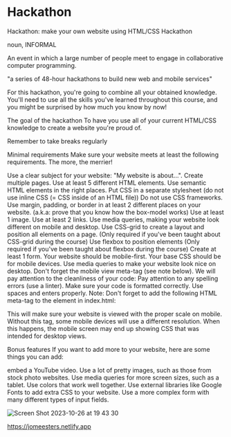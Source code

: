 # Hackathon

Hackathon: make your own website using HTML/CSS
Hackathon

noun, INFORMAL

An event in which a large number of people meet to engage in collaborative computer programming.

"a series of 48-hour hackathons to build new web and mobile services"

For this hackathon, you're going to combine all your obtained knowledge. You'll need to use all the skills you've learned throughout this course, and you might be surprised by how much you know by now!

The goal of the hackathon
To have you use all of your current HTML/CSS knowledge to create a website you're proud of.

Remember to take breaks regularly

Minimal requirements
Make sure your website meets at least the following requirements. The more, the merrier!

Use a clear subject for your website: "My website is about...".
Create multiple pages.
Use at least 5 different HTML elements.
Use semantic HTML elements in the right places.
Put CSS in a separate stylesheet (do not use inline CSS (= CSS inside of an HTML file))
Do not use CSS frameworks.
Use margin, padding, or border in at least 2 different places on your website. (a.k.a: prove that you know how the box-model works)
Use at least 1 image.
Use at least 2 links.
Use media queries, making your website look different on mobile and desktop.
Use CSS-grid to create a layout and position all elements on a page.
(Only required if you've been taught about CSS-grid during the course)
Use flexbox to position elements
(Only required if you've been taught about flexbox during the course)
Create at least 1 form.
Your website should be mobile-first. Your base CSS should be for mobile devices. Use media queries to make your website look nice on desktop. Don't forget the mobile view meta-tag (see note below).
We will pay attention to the cleanliness of your code:
Pay attention to any spelling errors (use a linter).
Make sure your code is formatted correctly. Use spaces and enters properly.
Note: Don't forget to add the following HTML meta-tag to the <head> element in index.html:

<meta name="viewport" content="width=device-width, initial-scale=1.0">
This will make sure your website is viewed with the proper scale on mobile. Without this tag, some mobile devices will use a different resolution. When this happens, the mobile screen may end up showing CSS that was intended for desktop views.

Bonus features
If you want to add more to your website, here are some things you can add:

embed a YouTube video.
Use a lot of pretty images, such as those from stock photo websites.
Use media queries for more screen sizes, such as a tablet.
Use colors that work well together.
Use external libraries like Google Fonts to add extra CSS to your website.
Use a more complex form with many different types of input fields.


![Screen Shot 2023-10-26 at 19 43 30](https://github.com/jomeesters/finalhackathonversion/assets/112581270/d0e5b60d-1e20-447f-982e-d5e248ad846d)

https://jomeesters.netlify.app
